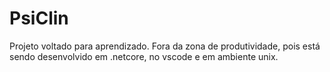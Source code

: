 # PsiClin
Projeto voltado para aprendizado. Fora da zona de produtividade, pois está sendo desenvolvido em .netcore, no vscode e em ambiente unix.
